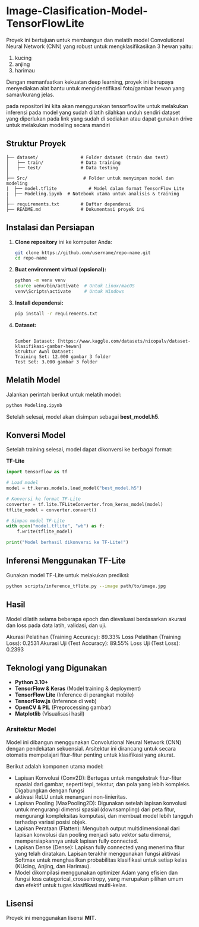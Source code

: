 # Image-Clasification-Model-TensorFlowLite
Proyek ini bertujuan untuk membangun dan melatih model Convolutional Neural Network (CNN) yang robust untuk mengklasifikasikan 3 hewan yaitu: 
1. kucing
2. anjing
3. harimau
   
Dengan memanfaatkan kekuatan deep learning, proyek ini berupaya menyediakan alat bantu untuk mengidentifikasi foto/gambar hewan yang samar/kurang jelas.

pada repositori ini kita akan menggunakan tensorflowlite untuk melakukan inferensi pada model yang sudah dilatih
silahkan unduh sendiri dataset yang diperlukan pada link yang sudah di sediakan atau dapat gunakan drive untuk melakukan modeling secara mandiri

##  Struktur Proyek
```
├── dataset/                # Folder dataset (train dan test)
│   ├── train/              # Data training
│   ├── test/               # Data testing
│
├── Src/                     # Folder untuk menyimpan model dan modeling
|  ├── model.tflite            # Model dalam format TensorFlow Lite
|  ├── Modeling.ipynb  # Notebook utama untuk analisis & training
│
├── requirements.txt        # Daftar dependensi
├── README.md               # Dokumentasi proyek ini
```

##  Instalasi dan Persiapan
1. **Clone repository** ini ke komputer Anda:
   ```sh
   git clone https://github.com/username/repo-name.git
   cd repo-name
   ```
2. **Buat environment virtual (opsional):**
   ```sh
   python -m venv venv
   source venv/bin/activate  # Untuk Linux/macOS
   venv\Scripts\activate     # Untuk Windows
   ```
3. **Install dependensi:**
   ```sh
   pip install -r requirements.txt
   ```
4. **Dataset:**
   ```Dataset yang digunakan dalam proyek ini adalah gambar hewan yang diunduh dari Kaggle. Dataset ini berisi gambar-gambar yang dikategorikan sebagai Cats,                      Pneumonia Dogs, dan Tigers.
   
   Sumber Dataset: [https://www.kaggle.com/datasets/nicopalv/dataset-klasifikasi-gambar-hewan]
   Struktur Awal Dataset:
   Training Set: 12.000 gambar 3 folder
   Test Set: 3.000 gambar 3 folder
   ```
##  Melatih Model
Jalankan perintah berikut untuk melatih model:
```sh
python Modeling.ipynb
```
Setelah selesai, model akan disimpan sebagai **best_model.h5**.

##  Konversi Model
Setelah training selesai, model dapat dikonversi ke berbagai format:

**TF-Lite**  
```python
import tensorflow as tf

# Load model
model = tf.keras.models.load_model("best_model.h5")

# Konversi ke format TF-Lite
converter = tf.lite.TFLiteConverter.from_keras_model(model)
tflite_model = converter.convert()

# Simpan model TF-Lite
with open("model.tflite", "wb") as f:
    f.write(tflite_model)

print("Model berhasil dikonversi ke TF-Lite!")
```

##  Inferensi Menggunakan TF-Lite
Gunakan model TF-Lite untuk melakukan prediksi:
```sh
python scripts/inference_tflite.py --image path/to/image.jpg
```

## Hasil
Model dilatih selama beberapa epoch dan dievaluasi berdasarkan akurasi dan loss pada data latih, validasi, dan uji.

Akurasi Pelatihan (Training Accuracy): 89.33%
Loss Pelatihan (Training Loss): 0.2531
Akurasi Uji (Test Accuracy): 89.55%
Loss Uji (Test Loss): 0.2393

##  Teknologi yang Digunakan
- **Python 3.10+**
- **TensorFlow & Keras** (Model training & deployment)
- **TensorFlow Lite** (Inference di perangkat mobile)
- **TensorFlow.js** (Inference di web)
- **OpenCV & PIL** (Preprocessing gambar)
- **Matplotlib** (Visualisasi hasil)

### Arsitektur Model
Model ini dibangun menggunakan Convolutional Neural Network (CNN) dengan pendekatan sekuensial. Arsitektur ini dirancang untuk secara otomatis mempelajari fitur-fitur penting untuk klasifikasi yang akurat.

Berikut adalah komponen utama model:
- Lapisan Konvolusi (Conv2D): Bertugas untuk mengekstrak fitur-fitur spasial dari gambar, seperti tepi, tekstur, dan pola yang lebih kompleks. Digabungkan dengan fungsi
- aktivasi ReLU untuk menangani non-linieritas.
- Lapisan Pooling (MaxPooling2D): Digunakan setelah lapisan konvolusi untuk mengurangi dimensi spasial (downsampling) dari peta fitur, mengurangi kompleksitas komputasi, dan membuat model lebih tangguh terhadap variasi posisi objek.
- Lapisan Perataan (Flatten): Mengubah output multidimensional dari lapisan konvolusi dan pooling menjadi satu vektor satu dimensi, mempersiapkannya untuk lapisan fully connected.
- Lapisan Dense (Dense): Lapisan fully connected yang menerima fitur yang telah diratakan. Lapisan terakhir menggunakan fungsi aktivasi Softmax untuk menghasilkan probabilitas klasifikasi untuk setiap kelas (KUcing, Anjing, dan Harimau).
- Model dikompilasi menggunakan optimizer Adam yang efisien dan fungsi loss categorical_crossentropy, yang merupakan pilihan umum dan efektif untuk tugas klasifikasi multi-kelas.


##  Lisensi
Proyek ini menggunakan lisensi **MIT**.

